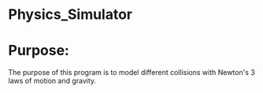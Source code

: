 # Physics_Simulator

# Purpose:
The purpose of this program is to model different collisions with Newton's 3 laws of motion and gravity.

